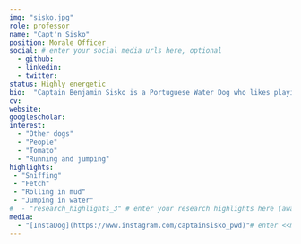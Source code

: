 ```yaml
---
img: "sisko.jpg"
role: professor
name: "Capt'n Sisko"
position: Morale Officer
social: # enter your social media urls here, optional
  - github: 
  - linkedin: 
  - twitter: 
status: Highly energetic
bio:  "Captain Benjamin Sisko is a Portuguese Water Dog who likes playing fetch with his favourite toys - currently a green piglet - running and jumping in water and rolling in grass and mud. He graduated from an accelerated doggie training with a Masters in Mischievousness. His strong points are Sit, Lay Down, Fetch, and Jump. He is highly motivated (by chicken treats), autonomous, and curious."
cv: 
website: 
googlescholar: 
interest:
  - "Other dogs"
  - "People"
  - "Tomato"
  - "Running and jumping"
highlights:
 - "Sniffing"
 - "Fetch"
 - "Rolling in mud"
 - "Jumping in water"
#  - "research_highlights_3" # enter your research highlights here (awards, achievements, etc.), optional
media:
  - "[InstaDog](https://www.instagram.com/captainsisko_pwd)"# enter <<media headlines>>, newspaper articles etc...
---
```

